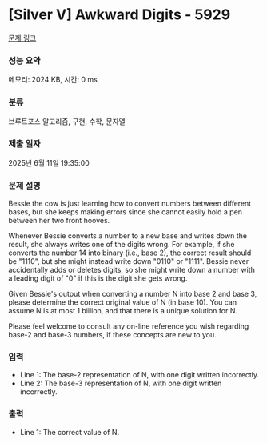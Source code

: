 # [Silver V] Awkward Digits - 5929 

[문제 링크](https://www.acmicpc.net/problem/5929) 

### 성능 요약

메모리: 2024 KB, 시간: 0 ms

### 분류

브루트포스 알고리즘, 구현, 수학, 문자열

### 제출 일자

2025년 6월 11일 19:35:00

### 문제 설명

<p>Bessie the cow is just learning how to convert numbers between different bases, but she keeps making errors since she cannot easily hold a pen between her two front hooves.</p><p>Whenever Bessie converts a number to a new base and writes down the result, she always writes one of the digits wrong.  For example, if she converts the number 14 into binary (i.e., base 2), the correct result should be "1110", but she might instead write down "0110" or "1111".  Bessie never accidentally adds or deletes digits, so she might write down a number with a leading digit of "0" if this is the digit she gets wrong.</p><p>Given Bessie's output when converting a number N into base 2 and base 3, please determine the correct original value of N (in base 10). You can assume N is at most 1 billion, and that there is a unique solution for N.</p><p>Please feel welcome to consult any on-line reference you wish regarding base-2 and base-3 numbers, if these concepts are new to you.</p>

### 입력 

 <ul><li>Line 1: The base-2 representation of N, with one digit written incorrectly.</li><li>Line 2: The base-3 representation of N, with one digit written incorrectly.</li></ul>

### 출력 

 <ul><li>Line 1: The correct value of N.</li></ul>

